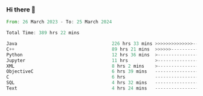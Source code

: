 ### Hi there 👋

<!--
**luoxuanzao/luoxuanzao** is a ✨ _special_ ✨ repository because its `README.md` (this file) appears on your GitHub profile.

Here are some ideas to get you started:

- 🔭 I’m currently working on ...
- 🌱 I’m currently learning ...
- 👯 I’m looking to collaborate on ...
- 🤔 I’m looking for help with ...
- 💬 Ask me about ...
- 📫 How to reach me: ...
- 😄 Pronouns: ...
- ⚡ Fun fact: ...
-->

<!--START_SECTION:waka-->

```rust
From: 26 March 2023 - To: 25 March 2024

Total Time: 389 hrs 22 mins

Java                                   226 hrs 33 mins >>>>>>>>>>>>>>-----------   57.97 %
C++                                    89 hrs 21 mins  >>>>>>-------------------   22.87 %
Python                                 12 hrs 36 mins  >------------------------   03.22 %
Jupyter                                11 hrs          >------------------------   02.82 %
XML                                    8 hrs 2 mins    >------------------------   02.06 %
ObjectiveC                             6 hrs 39 mins   -------------------------   01.71 %
C                                      6 hrs           -------------------------   01.54 %
SQL                                    4 hrs 32 mins   -------------------------   01.16 %
Text                                   4 hrs 24 mins   -------------------------   01.13 %
```

<!--END_SECTION:waka-->
